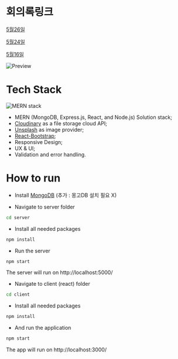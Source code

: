 # 회의록링크

[5월26일](https://difficult-wing-0b1.notion.site/2023-05-26-d8488e96ca7e4e59b0db9a97cc9fa9bb)  


[5월24일](https://difficult-wing-0b1.notion.site/2023-05-24-7dd0bb8416cd49d6ac6cbeb65aaeb64b)  

[5월16일](https://difficult-wing-0b1.notion.site/2023-05-16-eb0a51bc8326424e9d169b1948120140)


![Preview](https://res.cloudinary.com/silenceiv/image/upload/v1617894482/all-for-you-mockup_dafr6c.jpg)

# Tech Stack

![MERN stack](https://res.cloudinary.com/silenceiv/image/upload/c_fill,h_205,w_512/v1617484581/mern_sakbwj.png)

- MERN (MongoDB, Express.js, React, and Node.js) Solution stack;
- [Cloudinary](https://cloudinary.com/) as a file storage cloud API;
- [Unsplash](https://unsplash.com/) as image provider;
- [React-Bootstrap](https://react-bootstrap.github.io/);
- Responsive Design;
- UX & UI;
- Validation and error handling.

# How to run 

- Install [MongoDB](https://www.mongodb.com/try/download) (추가 : 몽고DB 설치 필요 X)

- Navigate to server folder
```bash
cd server
```
- Install all needed packages
```bash
npm install
```
- Run the server
```bash
npm start
```
The server will run on http://localhost:5000/

- Navigate to client (react) folder
```bash
cd client
```
- Install all needed packages
```bash
npm install
```
- And run the application
```bash
npm start
```
The app will run on http://localhost:3000/

